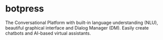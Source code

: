 # botpress
The Conversational Platform with built-in language understanding (NLU), beautiful graphical interface and Dialog Manager (DM). Easily create chatbots and AI-based virtual assistants.
